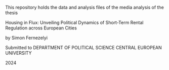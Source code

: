 This repository holds the data and analysis files of the media analysis of the thesis

Housing in Flux: Unveiling Political Dynamics of Short-Term Rental Regulation across European Cities

by Simon Fernezelyi

Submitted to
DEPARTMENT OF POLITICAL SCIENCE
CENTRAL EUROPEAN UNIVERSITY

2024

